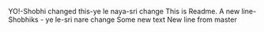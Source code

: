 YO!-Shobhi changed this-ye le naya-sri change
This is Readme.
A new line- Shobhiks - ye le-sri nare change
Some new text
New line from master
